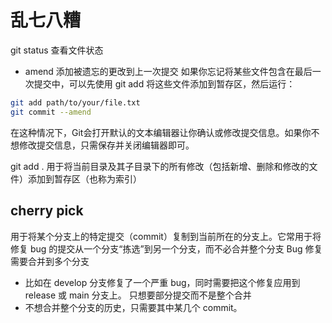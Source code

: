 # 乱七八糟

git status  查看文件状态

- amend
  添加被遗忘的更改到上一次提交
  如果你忘记将某些文件包含在最后一次提交中，可以先使用 git add 将这些文件添加到暂存区，然后运行：
``` bash
git add path/to/your/file.txt
git commit --amend
```
在这种情况下，Git会打开默认的文本编辑器让你确认或修改提交信息。如果你不想修改提交信息，只需保存并关闭编辑器即可。



git add . 用于将当前目录及其子目录下的所有修改（包括新增、删除和修改的文件）添加到暂存区（也称为索引）


## cherry pick 

用于将某个分支上的特定提交（commit）复制到当前所在的分支上。它常用于将修复 bug 的提交从一个分支“拣选”到另一个分支，而不必合并整个分支
Bug 修复需要合并到多个分支
- 比如在 develop 分支修复了一个严重 bug，同时需要把这个修复应用到 release 或 main 分支上。
只想要部分提交而不是整个合并
- 不想合并整个分支的历史，只需要其中某几个 commit。
